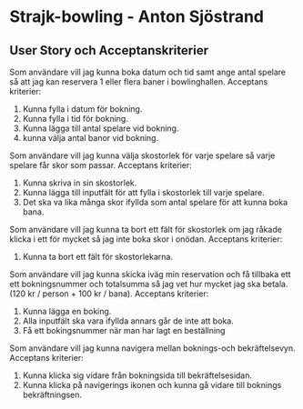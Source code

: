 # Strajk-bowling - Anton Sjöstrand

## User Story och Acceptanskriterier

Som användare vill jag kunna boka datum och tid samt ange antal spelare så att jag kan reservera 1 eller flera baner i bowlinghallen.
Acceptans kriterier: 
1. Kunna fylla i datum för bokning.
2. Kunna fylla i tid för bokning.
3. Kunna lägga till antal spelare vid bokning.
4. kunna välja antal banor vid bokning.

Som användare vill jag kunna välja skostorlek för varje spelare så varje spelare får skor som passar.
Acceptans kriterier:
1. Kunna skriva in sin skostorlek. 
2. Kunna lägga till inputfält för att fylla i skostorlek till varje spelare. 
3. Det ska va lika många skor ifyllda som antal spelare för att kunna boka bana.

Som användare vill jag kunna ta bort ett fält för skostorlek om jag råkade klicka i ett för mycket så jag inte boka skor i onödan.
Acceptans kriterier:
1. Kunna ta bort ett fält för skostorlekarna.

Som användare vill jag kunna skicka iväg min reservation och få tillbaka ett ett bokningsnummer och totalsumma så jag vet hur mycket jag ska betala. (120 kr / person + 100 kr / bana).
Acceptans kriterier:
1. Kunna lägga en boking.
2. Alla inputfält ska vara ifyllda annars går de inte att boka.
3. Få ett bokingsnummer när man har lagt en beställning

Som användare vill jag kunna navigera mellan boknings-och bekräftelsevyn.
Acceptans kriterier: 
1. Kunna klicka sig vidare från bokningsida till bekräftelsesidan. 
2. Kunna klicka på navigerings ikonen och kunna gå vidare till boknings bekräftningsen.











